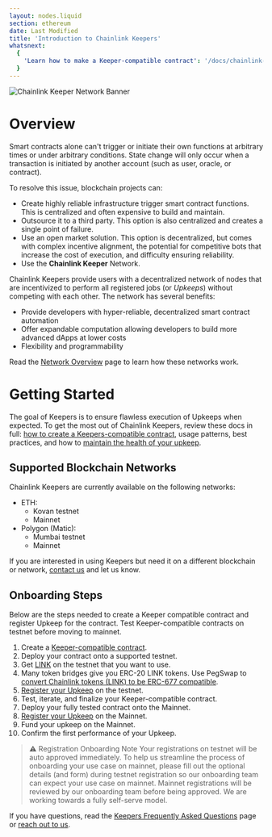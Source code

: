 ```yaml
---
layout: nodes.liquid
section: ethereum
date: Last Modified
title: 'Introduction to Chainlink Keepers'
whatsnext:
  {
    'Learn how to make a Keeper-compatible contract': '/docs/chainlink-keepers/compatible-contracts/',
  }
---
```

![Chainlink Keeper Network Banner](/images/contract-devs/generic-banner.png)

# Overview

Smart contracts alone can't trigger or initiate their own functions at arbitrary times or under arbitrary conditions. State change will only occur when a transaction is initiated by another account (such as user, oracle, or contract).

To resolve this issue, blockchain projects can:

- Create highly reliable infrastructure trigger smart contract functions. This is centralized and often expensive to build and maintain.
- Outsource it to a third party. This option is also centralized and creates a single point of failure.
- Use an open market solution. This option is decentralized, but comes with complex incentive alignment, the potential for competitive bots that increase the cost of execution, and difficulty ensuring reliability.
- Use the **Chainlink Keeper** Network.

Chainlink Keepers provide users with a decentralized network of nodes that are incentivized to perform all registered jobs (or *Upkeeps*) without competing with each other. The network has several benefits:

- Provide developers with hyper-reliable, decentralized smart contract automation
- Offer expandable computation allowing developers to build more advanced dApps at lower costs
- Flexibility and programmability

Read the [Network Overview](../overview) page to learn how these networks work.

# Getting Started

The goal of Keepers is to ensure flawless execution of Upkeeps when expected. To get the most out of Chainlink Keepers, review these docs in full: [how to create a Keepers-compatible contract](../compatible-contracts), usage patterns, best practices, and how to [maintain the health of your upkeep](../register-upkeep).

## Supported Blockchain Networks

Chainlink Keepers are currently available on the following networks:

- ETH:
  - Kovan testnet
  - Mainnet
- Polygon (Matic):
  - Mumbai testnet
  - Mainnet

If you are interested in using Keepers but need it on a different blockchain or network, [contact us](https://forms.gle/WadxnzzjHPtta5Zd9) and let us know.

## Onboarding Steps

Below are the steps needed to create a Keeper compatible contract and register Upkeep for the contract. Test Keeper-compatible contracts on testnet before moving to mainnet.

1. Create a [Keeper-compatible contract](../compatible-contracts/).
1. Deploy your contract onto a supported testnet.
1. Get [LINK](../../link-token-contracts/) on the testnet that you want to use.
1. Many token bridges give you ERC-20 LINK tokens. Use PegSwap to [convert Chainlink tokens (LINK) to be ERC-677 compatible](https://pegswap.chain.link/).
1. [Register your Upkeep](../register-upkeep/) on the testnet.
1. Test, iterate, and finalize your Keeper-compatible contract.
1. Deploy your fully tested contract onto the Mainnet.
1. [Register your Upkeep](../register-upkeep/) on the Mainnet.
1. Fund your upkeep on the Mainnet.
1. Confirm the first performance of your Upkeep.

> ⚠️ Registration Onboarding Note
> Your registrations on testnet will be auto approved immediately. To help us streamline the process of onboarding your use case on mainnet, please fill out the optional details (and form) during testnet registration so our onboarding team can expect your use case on mainnet. Mainnet registrations will be reviewed by our onboarding team before being approved. We are working towards a fully self-serve model.

If you have questions, read the [Keepers Frequently Asked Questions](../faqs/) page or [reach out to us](https://forms.gle/WadxnzzjHPtta5Zd9).
